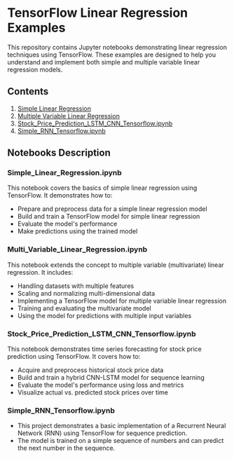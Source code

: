 # TensorFlow Linear Regression Examples

This repository contains Jupyter notebooks demonstrating linear regression techniques using TensorFlow. These examples are designed to help you understand and implement both simple and multiple variable linear regression models.

## Contents

1. [Simple Linear Regression](Simple_Linear_Regression.ipynb)
2. [Multiple Variable Linear Regression](Multi_Variable_Linear_Regression.ipynb)
3. [Stock_Price_Prediction_LSTM_CNN_Tensorflow.ipynb](Stock_Price_Prediction_LSTM_CNN_Tensorflow.ipynb)
4. [Simple_RNN_Tensorflow.ipynb](Simple_RNN_Tensorflow.ipynb)

## Notebooks Description

### Simple_Linear_Regression.ipynb

This notebook covers the basics of simple linear regression using TensorFlow. It demonstrates how to:
- Prepare and preprocess data for a simple linear regression model
- Build and train a TensorFlow model for simple linear regression
- Evaluate the model's performance
- Make predictions using the trained model

### Multi_Variable_Linear_Regression.ipynb

This notebook extends the concept to multiple variable (multivariate) linear regression. It includes:
- Handling datasets with multiple features
- Scaling and normalizing multi-dimensional data
- Implementing a TensorFlow model for multiple variable linear regression
- Training and evaluating the multivariate model
- Using the model for predictions with multiple input variables

### Stock_Price_Prediction_LSTM_CNN_Tensorflow.ipynb

This notebook demonstrates time series forecasting for stock price prediction using TensorFlow. It covers how to:
- Acquire and preprocess historical stock price data
- Build and train a hybrid CNN-LSTM model for sequence learning
- Evaluate the model's performance using loss and metrics
- Visualize actual vs. predicted stock prices over time

### Simple_RNN_Tensorflow.ipynb

- This project demonstrates a basic implementation of a Recurrent Neural Network (RNN) using TensorFlow for sequence prediction.
- The model is trained on a simple sequence of numbers and can predict the next number in the sequence.
